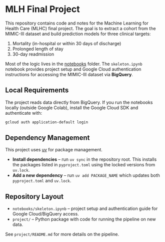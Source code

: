 # MLH Final Project

This repository contains code and notes for the Machine Learning for Health Care (MLHC) final project. The goal is to extract a cohort from the MIMIC-III dataset and build prediction models for three clinical targets:

1. Mortality (in-hospital or within 30 days of discharge)
2. Prolonged length of stay
3. 30-day readmission

Most of the logic lives in the [notebooks](notebooks/) folder. The `skeleton.ipynb` notebook provides project setup and Google Cloud authentication instructions for accessing the MIMIC-III dataset via **BigQuery**.

## Local Requirements

The project reads data directly from BigQuery. If you run the notebooks locally (outside Google Colab), install the Google Cloud SDK and authenticate with:

```bash
gcloud auth application-default login
```

## Dependency Management

This project uses [uv](https://github.com/astral-sh/uv) for package management.

* **Install dependencies** – run `uv sync` in the repository root. This installs the packages listed in `pyproject.toml` using the locked versions from `uv.lock`.
* **Add a new dependency** – run `uv add PACKAGE_NAME` which updates both `pyproject.toml` and `uv.lock`.

## Repository Layout

- `notebooks/skeleton.ipynb` – project setup and authentication guide for Google Cloud/BigQuery access.
- `project/` – Python package with code for running the pipeline on new data.

See `project/README.md` for more details on the pipeline.
